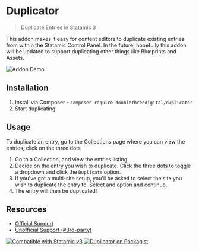 # Duplicator
> Duplicate Entries in Statamic 3

This addon makes it easy for content editors to duplicate existing entries from within the Statamic Control Panel. In the future, hopefully this addon will be updated to support duplicating other things like Blueprints and Assets.

![Addon Demo](https://github.com/doublethreedigital/duplicator/raw/master/demo.gif)

## Installation

1. Install via Composer - `composer require doublethreedigital/duplicator`
2. Start duplicating!

## Usage

To duplicate an entry, go to the Collections page where you can view the entries, click on the three dots

1. Go to a Collection, and view the entries listing.
2. Decide on the entry you wish to duplicate. Click the three dots to toggle a dropdown and click the `Duplicate` option.
3. If you've got a multi-site setup, you'll be asked to select the site you wish to duplicate the entry to. Select and option and continue.
4. The entry will then be duplicated!

## Resources
* [Official Support](https://doublethree.digital)
* [Unofficial Support (#3rd-party)](https://statamic.com/discord)

<p>
<a href="https://statamic.com"><img src="https://img.shields.io/badge/Statamic-3.0+-FF269E?style=for-the-badge" alt="Compatible with Statamic v3"></a>
<a href="https://packagist.org/packages/doublethreedigital/duplicator/stats"><img src="https://img.shields.io/packagist/v/doublethreedigital/duplicator?style=for-the-badge" alt="Duplicator on Packagist"></a>
</p>

